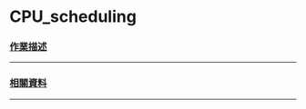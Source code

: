 CPU_scheduling
=========
### [作業描述](https://hackmd.io/@Cycatz/HyhStPHHj#Assignment-2-Scheduling-Policy-Demonstration-Program)
-----
### [相關資料](https://www.notion.so/468ae3192c304dfea039f3776316b288#21089abf111845968cc338387874f1e0 "Notion筆記")
----
 
